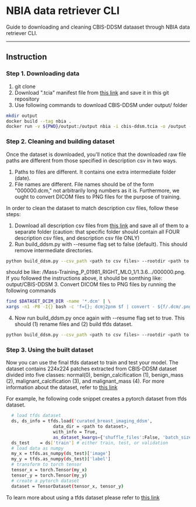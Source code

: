 # NBIA data retriever CLI

Guide to downloading and cleaning CBIS-DDSM dataaset through NBIA data retriever CLI.

---

## Instruction 

### Step 1. Downloading data 

1. git clone 
2. Download ".tcia" manifest file from [this link](https://wiki.cancerimagingarchive.net/display/Public/CBIS-DDSM) and save it in this git repository 
3. Use following commands to download CBIS-DDSM under output/ folder

```bash
mkdir output
docker build --tag nbia . 
docker run -v ${PWD}/output:/output nbia -i cbis-ddsm.tcia -o /output -p 8 -t 1200000 
```

### Step 2. Cleaning and building dataset 
Once the dataset is downloaded, you'll notice that the downloaded raw file paths are different from those specified in description csv in two ways. 
1) Paths to files are different. It contains one extra intermediate folder (date).
2) File names are different. File names should be of the form "000000.dcm," not arbitrarily long numbers as it is. 
Furthermore, we ought to convert DICOM files to PNG files for the purpose of training. 

In order to clean the dataset to match description csv files, follow these steps:
1. Download all description csv files from [this link](https://wiki.cancerimagingarchive.net/display/Public/CBIS-DDSM) and save all of them to a separate folder (caution: that specific folder should contain all FOUR description csv files, and description csv file ONLY)
2. Run build_ddsm.py with --resume flag set to false (default). This should remove intermediate directories. 
```bash
python build_ddsm.py --csv_path <path to csv files> --rootdir <path to dataset> --resume false
```
<path to dataset> should be like: <path to dataset>/Mass-Training_P_01981_RIGHT_MLO_1/1.3.6.../000000.png. If you followed the instructions above, it should be somthing like: output/CBIS-DDSM
3. Convert DICOM files to PNG files by running the following commands 
```bash
find $DATASET_DCIM_DIR -name '*.dcm' | \
xargs -n1 -P8 -I{} bash -c 'f={}; dcmj2pnm $f | convert - ${f/.dcm/.png}'
```
4. Now run build_ddsm.py once again with --resume flag set to true. This should (1) rename files and (2) build tfds dataset. 
```bash
python build_ddsm.py --csv_path <path to csv files> --rootdir <path to dataset> --resume true
```


### Step 3. Using the built dataset 
 
  Now you can use the final tfds dataset to train and test your model. The dataset contains 224x224 patches extracted from CBIS-DDSM dataset divided into five classes: normal(0), benign_calcification (1), benign_mass (2), malignant_calcification (3), and malignant_mass (4). For more information about the dataset, refer to [this link](https://www.tensorflow.org/datasets/catalog/curated_breast_imaging_ddsm)
  
  For example, he following code snippet creates a pytorch dataset from tfds dataset. 
  ```bash
    # load tfds dataset 
    ds, ds_info = tfds.load('curated_breast_imaging_ddsm',
                    data_dir = <path to dataset>,
                    with_info = True,
                    as_dataset_kwargs={'shuffle_files':False, 'batch_size':-1})
    ds_test    = ds['train'] # either train, test, or validation
    # load data as numpy 
    my_x = tfds.as_numpy(ds_test)['image']
    my_y = tfds.as_numpy(ds_test)['label']
    # transform to torch tensor
    tensor_x = torch.Tensor(my_x) 
    tensor_y = torch.Tensor(my_y)
    # create a pytorch dataset
    dataset = TensorDataset(tensor_x, tensor_y)
  ```
  To learn more about using a tfds dataset please refer to [this link](https://www.tensorflow.org/datasets)
  
